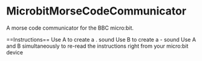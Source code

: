# MicrobitMorseCodeCommunicator
A morse code communicator for the BBC micro:bit.

==Instructions==
Use A to create a . sound
Use B to create a - sound
Use A and B simultaneously to re-read the instructions right from your micro:bit device

